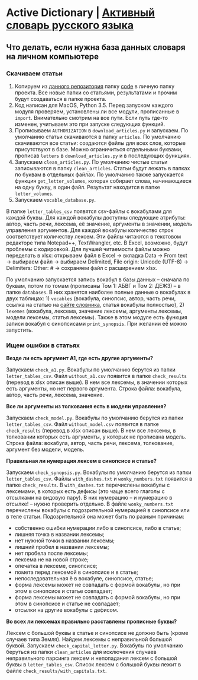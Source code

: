 # Active Dictionary | [Активный словарь русского языка](http://www.ruslang.ru/active_2014)
## Что делать, если нужна база данных словаря на личном компьютере
### Скачиваем статьи
1. Копируем из [данного репозитория](https://github.com/sweeterr/active_dictionary) папку [code](https://github.com/sweeterr/active_dictionary/tree/master/code) в личную папку проекта. Все новые папки со статьями, результатами и прочим будут создаваться в папке проекта.
2. Код написан для MacOS, Python 3.5. Перед запуском каждого модуля проверяем, установлены ли все модули, прописанные в `import`. Внимательно смотрим на все пути. Если путь где-то изменен, учитываем это при запуске следующих функций.
3. Прописываем `AUTHORIZATION` в `download_articles.py` и запускаем. По умолчанию статьи скачиваются в папку `articles`. По умолчанию скачиваются все статьи: создаются файлы для всех слов, которые присутствуют в базе. Можно ограничиться отдельными буквами, прописав `letters` в `download_articles.py` и в последующих функциях.
4. Запускаем `clean_articles.py`. По умолчанию чистые статьи записываются в папку `clean_articles`. Статьи будут лежать в папках по буквам в отдельных файлах. По умолчанию также запускается функция `get_letter_volumes`, которая собирает слова, начинающиеся на одну букву, в один файл. Результат находится в папке `letter_volumes`.
5. Запускаем `vocable_database.py`.

В папке `letter_tables_csv` появятся csv-файлы с вокабулами для каждой буквы. Для каждой вокабулы доступны следующие атрибуты: автор, часть речи, лексема, её значение, аргументы в значении, модель управления аргументов. Для каждой вокабулы количество строк соответствует количеству лексем. Эти файлы читаются в текстовом редакторе типа Notepad++, TextWrangler, etc. В Excel, возможно, будут проблемы с кодировкой. Для лучшей читаемости файлы можно переделать в xlsx: открываем файл в Excel → вкладка Data → From text → выбираем файл → выбираем Delimited, File origin: Unicode (UTF-8) → Delimiters: Other: # → сохраняем файл с расширением xlsx.

По умолчанию запускается запись вокабул в базы данных – сначала по буквам, потом по томам (прописаны Том 1: АБВГ и Том 2: ДЕЖЗ) – в папке `databases`. В них хранятся наиболее полные данные о вокабулах в двух таблицах: 1) `vocables` (вокабула, синопсис, автор, часть речи, ссылка на статью на [сайте словника](http://sem.ruslang.ru/slovnik.php), статья вокабулы полностью), 2) `lexemes` (вокабула, лексема, значение лексемы, аргументы лексемы, модели лексемы, статья лексемы).
Также в этом модуле есть функция записи вокабул с синопсисами `print_synopsis`. При желании её можно запустить.

### Ищем ошибки в статьях
**Везде ли есть аргумент A1, где есть другие аргументы?**

Запускаем `check_a1.py`. Вокабулы по умолчанию берутся из папки `letter_tables_csv`. Файл `without_a1.csv` появится в папке `check_results` (перевод в xlsx описан выше). В нем все лексемы, в значении которых есть аргументы, но нет первого аргумента. Строка файла: вокабула, автор, часть речи, лексема, значение.

**Все ли аргументы из толкования есть в модели управления?**

Запускаем `check_model.py`. Вокабулы по умолчанию берутся из папки `letter_tables_csv`. Файл `without_model.csv` появится в папке `check_results` (перевод в xlsx описан выше). В нем все лексемы, в толковании которых есть аргументы, у которых не прописана модель. Строка файла: вокабула, автор, часть речи, лексема, толкование, аргумент без модели, модель.

**Правильная ли нумерация лексем в синопсисе и статье?**

Запускаем `check_synopsis.py`. Вокабулы по умолчанию берутся из папки `letter_tables_csv`. Файлы `with_dashes.txt` и `wonky_numbers.txt` появится в папке `check_results`. В `with_dashes.txt` перечислены вокабулы с лексемами, в которых есть дефисы (это чаще всего глаголы с отсылками на видовую пару). В них нумерацию – и нумерацию в отсылке! – нужно проверить отдельно. В файле `wonky_numbers.txt` перечислены вокабулы с подозрительной нумерацией в синопсисе или в теле статьи. Подозрительной она может быть по разным причинам:
- собственно ошибки нумерации либо в синопсисе, либо в статье; 
- лишняя точка в названии лексемы;
- нет нужной точки в названии лексемы; 
- лишний пробел в названии лексемы;
- нет пробела после лексемы;
- лексема не на новой строке;
- опечатка в лексеме, синопсисе; 
- помета перед лексемой в синопсисе и в статье;
- непоследовательная ё в вокабуле, синопсисе, статье;
- форма лексемы может не совпадать с формой вокабулы, но при этом в синопсисе и статье совпадает;
- форма лексемы может не совпадать с формой вокабулы, но при этом в синопсисе и статье не совпадает;
- отсылки на другие вокабулы с дефисом.

**Во всех ли лексемах правильно расставлены прописные буквы?**

Лексем с большой буквы в статье и синопсисе не должно быть (кроме случаев типа Земля). Найдем лексемы с неправильной большой буквой.
Запускаем `check_capital_letter.py`. Вокабулы по умолчанию беруться из папки `clean_articles` для исключения случаев неправильного парсинга лексем и непопадания лексем с большой буквы в `letter_tables_csv`. Список лексем с большой буквы лежит в файле `check_results/with_capitals.txt`.
